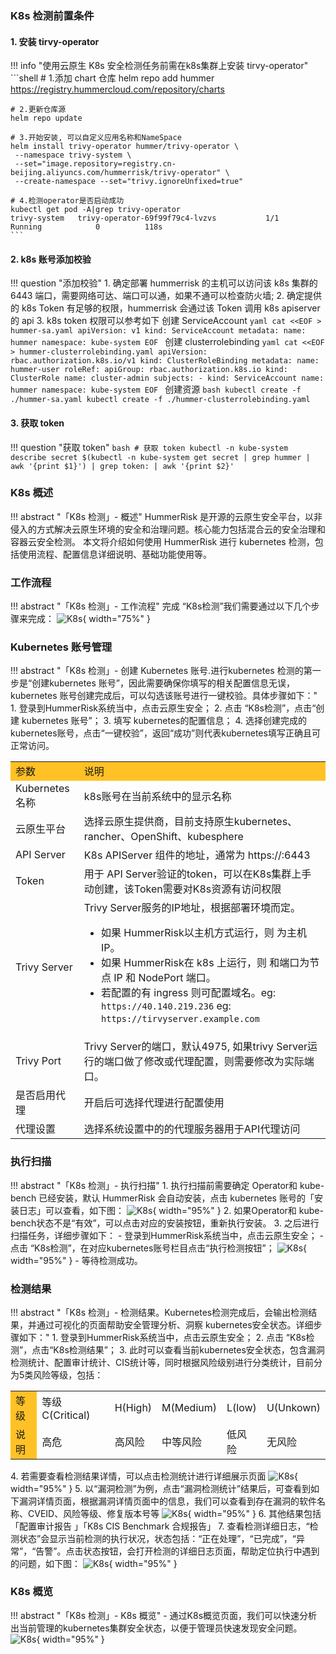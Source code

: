
### K8s 检测前置条件

#### 1. 安装 tirvy-operator
!!! info "使用云原生 K8s 安全检测任务前需在k8s集群上安装 tirvy-operator"
    ```shell
    # 1.添加 chart 仓库
    helm repo add hummer https://registry.hummercloud.com/repository/charts
    
    # 2.更新仓库源
    helm repo update
    
    # 3.开始安装, 可以自定义应用名称和NameSpace
    helm install trivy-operator hummer/trivy-operator \
     --namespace trivy-system \
     --set="image.repository=registry.cn-beijing.aliyuncs.com/hummerrisk/trivy-operator" \
     --create-namespace --set="trivy.ignoreUnfixed=true"
    
    # 4.检测operator是否启动成功
    kubectl get pod -A|grep trivy-operator
    trivy-system   trivy-operator-69f99f79c4-lvzvs           1/1     Running            0          118s
    ```

#### 2. k8s 账号添加校验

!!! question "添加校验"
    1. 确定部署 hummerrisk 的主机可以访问该 k8s 集群的 6443 端口，需要网络可达、端口可以通，如果不通可以检查防火墙;
    2. 确定提供的 k8s Token 有足够的权限，hummerrisk 会通过该 Token 调用 k8s apiserver 的 api
    3. k8s token 权限可以参考如下
    创建 ServiceAccount
    ```yaml
    cat <<EOF > hummer-sa.yaml
    apiVersion: v1
    kind: ServiceAccount
    metadata:
      name: hummer
      namespace: kube-system
    EOF
    ```
    创建 clusterrolebinding
    ```yaml
    cat <<EOF > hummer-clusterrolebinding.yaml
    apiVersion: rbac.authorization.k8s.io/v1
    kind: ClusterRoleBinding
    metadata:
      name: hummer-user
    roleRef:
      apiGroup: rbac.authorization.k8s.io
      kind: ClusterRole
      name: cluster-admin
    subjects:
      - kind: ServiceAccount
        name: hummer
        namespace: kube-system
    EOF
    ```
    创建资源
    ```bash
    kubectl create -f ./hummer-sa.yaml
    kubectl create -f ./hummer-clusterrolebinding.yaml
    ```

#### 3. 获取 token
!!! question "获取 token"
    ```bash
    # 获取 token
    kubectl -n kube-system describe secret $(kubectl -n kube-system get secret | grep hummer | awk '{print $1}') | grep token: | awk '{print $2}'
    ```

### K8s 概述

!!! abstract "「K8s 检测」- 概述"
    HummerRisk 是开源的云原生安全平台，以非侵入的方式解决云原生环境的安全和治理问题。核心能力包括混合云的安全治理和容器云安全检测。
    本文将介绍如何使用 HummerRisk 进行 kubernetes 检测，包括使用流程、配置信息详细说明、基础功能使用等。

### 工作流程
!!! abstract "「K8s 检测」- 工作流程"
    完成 “K8s检测”我们需要通过以下几个步骤来完成：
    ![K8s](../img/user/k8s/k8s1.png){ width="75%" }

### Kubernetes 账号管理
!!! abstract "「K8s 检测」- 创建 Kubernetes 账号.进行kubernetes 检测的第一步是“创建kubernetes 账号”，因此需要确保你填写的相关配置信息无误，kubernetes 账号创建完成后，可以勾选该账号进行一键校验。具体步骤如下："
    1. 登录到HummerRisk系统当中，点击云原生安全；
    2. 点击 “K8s检测”，点击“创建 kubernetes 账号”；
    3. 填写 kubernetes的配置信息；
    4. 选择创建完成的kubernetes账号，点击“一键校验”，返回“成功”则代表kubernetes填写正确且可正常访问。
        <table>
            <tr bgcolor=#FFC125>
                <td>参数</td> 
                <td>说明</td>
           </tr>
            <tr>
                <td>Kubernetes 名称</td>
                <td>k8s账号在当前系统中的显示名称</td>
            </tr>
            <tr>
                <td>云原生平台</td>
                <td>选择云原生提供商，目前支持原生kubernetes、rancher、OpenShift、kubesphere</td>
            </tr>
            <tr>
                <td>API Server</td>
                <td>K8s APIServer 组件的地址，通常为 https://<api-server-ip>:6443</td>
            </tr>
            <tr>
                <td>Token</td>
                <td>用于 API Server验证的token，可以在K8s集群上手动创建，该Token需要对K8s资源有访问权限</td>
            </tr>
            <tr>
                <td>Trivy Server</td>
                <td>Trivy Server服务的IP地址，根据部署环境而定。
                  <ul>
                  <li>如果 HummerRisk以主机方式运行，则 <hummerrisk-trivy-server-ip> 为主机 IP。</li>
                  <li>如果 HummerRisk在 k8s 上运行，则 <hummerrisk-trivy-server-ip> 和端口为节点 IP 和 NodePort 端口。</li>
                  <li>若配置的有 ingress 则可配置域名。eg:  `https://40.140.219.236` eg:  `https://tirvyserver.example.com`</li>
                  </ul>
                </td>
            </tr>
            <tr>
                <td>Trivy Port</td>
                <td>Trivy Server的端口，默认4975, 如果trivy Server运行的端口做了修改或代理配置，则需要修改为实际端口。</td>
            </tr>
            <tr>
                <td>是否启用代理</td>
                <td>开启后可选择代理进行配置使用</td>
            </tr>
            <tr>
                <td>代理设置</td>
                <td>选择系统设置中的的代理服务器用于API代理访问</td>
            </tr>
        </table>

### 执行扫描
!!! abstract "「K8s 检测」- 执行扫描"
    1. 执行扫描前需要确定 Operator和 kube-bench 已经安装，默认 HummerRisk 会自动安装，点击 kubernetes 账号的「安装日志」可以查看，如下图：
    ![K8s](../img/user/k8s/k8s2.png){ width="95%" }
    2. 如果Operator和 kube-bench状态不是“有效”，可以点击对应的安装按钮，重新执行安装。
    3. 之后进行扫描任务，详细步骤如下：
    - 登录到HummerRisk系统当中，点击云原生安全；
    - 点击 “K8s检测”，在对应kubernetes账号栏目点击“执行检测按钮”；
      ![K8s](../img/user/k8s/k8s3.png){ width="95%" }
    - 等待检测成功。


### 检测结果
!!! abstract "「K8s 检测」- 检测结果。Kubernetes检测完成后，会输出检测结果，并通过可视化的页面帮助安全管理分析、洞察 kubernetes安全状态。详细步骤如下："
    1. 登录到HummerRisk系统当中，点击云原生安全；
    2. 点击 “K8s检测”，点击“K8s检测结果”；
    3. 此时可以查看当前kubernetes安全状态，包含漏洞检测统计、配置审计统计、CIS统计等，同时根据风险级别进行分类统计，目前分为5类风险等级，包括：
    <table>
        <tr >
            <td bgcolor=#FFC125>等级</td> 
            <td>等级	C(Critical)</td>
            <td>H(High)</td> 
            <td>M(Medium)</td> 
            <td>L(low)</td> 
            <td>U(Unkown)</td>
       </tr>
        <tr>
            <td bgcolor=#FFC125>说明</td> 
            <td>高危</td>
            <td>高风险</td> 
            <td>中等风险</td> 
            <td>低风险</td> 
            <td>无风险</td>
        </tr>
        <tr>
    </table>
    4. 若需要查看检测结果详情，可以点击检测统计进行详细展示页面
    ![K8s](../img/user/k8s/k8s4.png){ width="95%" }
    5. 以“漏洞检测”为例，点击“漏洞检测统计”结果后，可查看到如下漏洞详情页面，根据漏洞详情页面中的信息，我们可以查看到存在漏洞的软件名称、CVEID、风险等级、修复版本号等
    ![K8s](../img/user/k8s/k8s5.png){ width="95%" }
    6. 其他结果包括「配置审计报告 」「K8s CIS Benchmark 合规报告」
    7. 查看检测详细日志，“检测状态”会显示当前检测的执行状况，状态包括：“正在处理”，“已完成”，“异常”，“告警”。点击状态按钮，会打开检测的详细日志页面，帮助定位执行中遇到的问题，如下图：
    ![K8s](../img/user/k8s/k8s6.png){ width="95%" }

### K8s 概览
!!! abstract "「K8s 检测」- K8s 概览"
    - 通过K8s概览页面，我们可以快速分析出当前管理的kubernetes集群安全状态，以便于管理员快速发现安全问题。
    ![K8s](../img/user/k8s/k8s7.png){ width="95%" }
